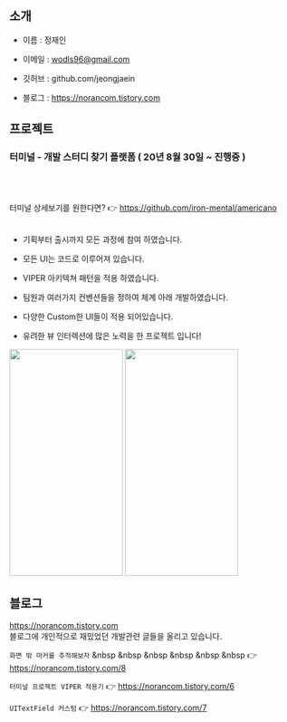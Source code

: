 ## 소개
- 이름 : 정재인


- 이메일 : wodls96@gmail.com


- 깃허브 : github.com/jeongjaein


- 블로그 : https://norancom.tistory.com




## 프로젝트

### 터미널 - 개발 스터디 찾기 플랫폼  ( 20년 8월 30일 ~ 진행중 )
<br><br><br>
터미널 상세보기를 원한다면? 👉 https://github.com/iron-mental/americano
<br><br>
- 기획부터 출시까지 모든 과정에 참여 하였습니다.
- 모든 UI는 코드로 이루어져 있습니다.
- VIPER 아키텍쳐 패턴을 적용 하였습니다.
- 팀원과 여러가지 컨벤션들을 정하여 체계 아래 개발하였습니다.
- 다양한 Custom한 UI들이 적용 되어있습니다.

- 유려한 뷰 인터렉션에 많은 노력을 한 프로젝트 입니다!

<img src="https://user-images.githubusercontent.com/54730280/109645441-2de38e80-7b9a-11eb-8b01-3409d7792d27.gif" width="200" height="400" />


<img src="https://user-images.githubusercontent.com/54730280/109643712-f70c7900-7b97-11eb-88b2-0fc8e5b47c2a.gif" width="200" height="400" />



## 블로그

https://norancom.tistory.com
<br>
블로그에 개인적으로 재밌었던 개발관련 글들을 올리고 있습니다.



```화면 밖 마커를 추적해보자``` &nbsp &nbsp &nbsp &nbsp &nbsp &nbsp 👉 https://norancom.tistory.com/8

```터미널 프로젝트 VIPER 적용기``` 👉 https://norancom.tistory.com/6 

```UITextField 커스텀``` 👉 https://norancom.tistory.com/7





